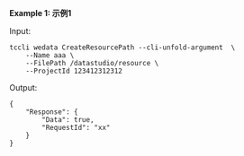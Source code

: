 **Example 1: 示例1**



Input: 

```
tccli wedata CreateResourcePath --cli-unfold-argument  \
    --Name aaa \
    --FilePath /datastudio/resource \
    --ProjectId 123412312312
```

Output: 
```
{
    "Response": {
        "Data": true,
        "RequestId": "xx"
    }
}
```

